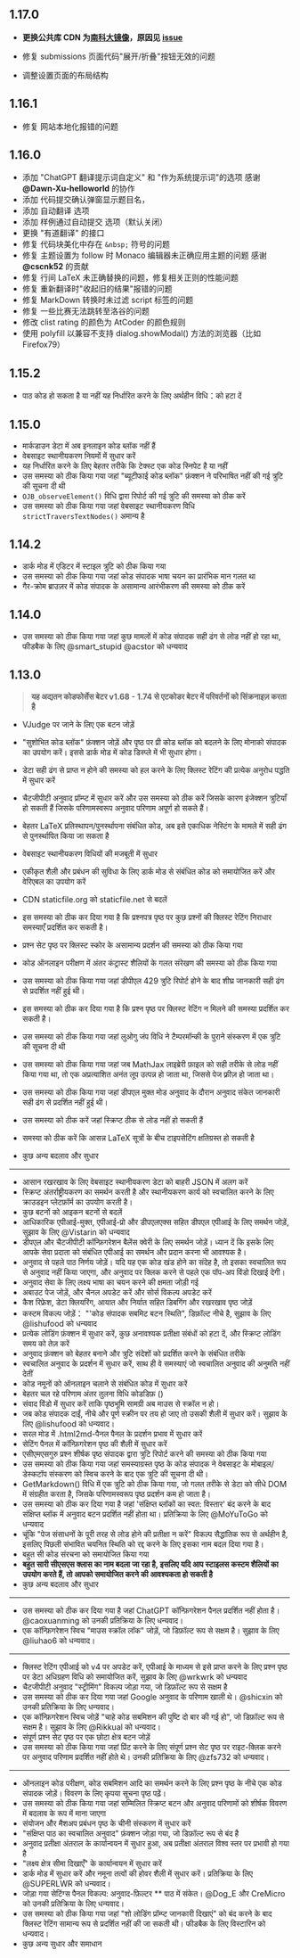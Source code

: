 ## 1.17.0

- **更换公共库 CDN 为[南科大镜像](https://mirrors.sustech.edu.cn/help/cdnjs.html)，原因见 [issue](https://github.com/beijixiaohu/OJBetter/issues/151)**

- 修复 submissions 页面代码"展开/折叠"按钮无效的问题

- 调整设置页面的布局结构

## 1.16.1

- 修复 网站本地化报错的问题

## 1.16.0

- 添加 "ChatGPT 翻译提示词自定义" 和 "作为系统提示词"的选项 感谢 **@Dawn-Xu-helloworld** 的协作
- 添加 代码提交确认弹窗显示题目名，
- 添加 自动翻译 选项
- 添加 样例通过自动提交 选项（默认关闭）
- 更换 "有道翻译" 的接口
- 修复 代码块美化中存在 `&nbsp;` 符号的问题
- 修复 主题设置为 follow 时 Monaco 编辑器未正确应用主题的问题 感谢 **@cscnk52** 的贡献
- 修复 行间 LaTeX 未正确替换的问题，修复相关正则的性能问题
- 修复 重新翻译时"收起旧的结果"报错的问题
- 修复  MarkDown 转换时未过滤 script 标签的问题
- 修复 一些比赛无法跳转至洛谷的问题
- 修改 clist rating 的颜色为 AtCoder 的颜色规则
- 使用 polyfill 以兼容不支持 dialog.showModal() 方法的浏览器（比如 Firefox79）

## 1.15.2

- पाठ कोड हो सकता है या नहीं यह निर्धारित करने के लिए अर्थहीन विधि：को हटा दें

## 1.15.0

- मार्कडाउन डेटा में अब इनलाइन कोड ब्लॉक नहीं हैं
- वेबसाइट स्थानीयकरण नियमों में सुधार करें
- यह निर्धारित करने के लिए बेहतर तरीके कि टेक्स्ट एक कोड स्निपेट है या नहीं
- उस समस्या को ठीक किया गया जहां "ब्यूटीफाई कोड ब्लॉक" फ़ंक्शन ने परिभाषित नहीं की गई त्रुटि की सूचना दी थी
- `OJB_observeElement()` विधि द्वारा रिपोर्ट की गई त्रुटि की समस्या को ठीक करें
- उस समस्या को ठीक किया गया जहां वेबसाइट स्थानीयकरण विधि `strictTraversTextNodes()` अमान्य है

## 1.14.2

- डार्क मोड में एडिटर में स्टाइल त्रुटि को ठीक किया गया
- उस समस्या को ठीक किया गया जहां कोड संपादक भाषा चयन का प्रारंभिक मान गलत था
- गैर-क्रोम ब्राउज़र में कोड संपादक के असामान्य आरंभीकरण की समस्या को ठीक करें

## 1.14.0

- उस समस्या को ठीक किया गया जहां कुछ मामलों में कोड संपादक सही ढंग से लोड नहीं हो रहा था, फीडबैक के लिए @smart_stupid @acstor को धन्यवाद

## 1.13.0

> **यह अद्यतन कोडफोर्सेस बेटर v1.68 - 1.74 से एटकोडर बेटर में परिवर्तनों को सिंक्रनाइज़ करता है**

- VJudge पर जाने के लिए एक बटन जोड़ें

- "सुशोभित कोड ब्लॉक" फ़ंक्शन जोड़ें और पृष्ठ पर प्री कोड ब्लॉक को बदलने के लिए मोनाको संपादक का उपयोग करें। इससे डार्क मोड में कोड डिस्प्ले में भी सुधार होगा।

- डेटा सही ढंग से प्राप्त न होने की समस्या को हल करने के लिए क्लिस्ट रेटिंग की प्रत्येक अनुरोध पद्धति में सुधार करें

- चैटजीपीटी अनुवाद प्रॉम्प्ट में सुधार करें और उस समस्या को ठीक करें जिसके कारण इंजेक्शन त्रुटियाँ हो सकती हैं जिसके परिणामस्वरूप अनुवाद परिणाम अपूर्ण हो सकते हैं।

- बेहतर LaTeX प्रतिस्थापन/पुनर्स्थापना संबंधित कोड, अब इसे एकाधिक नेस्टिंग के मामले में सही ढंग से पुनर्स्थापित किया जा सकता है

- वेबसाइट स्थानीयकरण विधियों की मजबूती में सुधार

- एकीकृत शैली और प्रबंधन की सुविधा के लिए डार्क मोड से संबंधित कोड को समायोजित करें और वेरिएबल का उपयोग करें

- CDN staticfile.org को staticfile.net से बदलें

- इस समस्या को ठीक कर दिया गया है कि प्रश्नपत्र पृष्ठ पर कुछ प्रश्नों की क्लिस्ट रेटिंग निराधार समस्याएँ प्रदर्शित कर सकती है।

- प्रश्न सेट पृष्ठ पर क्लिस्ट स्कोर के असामान्य प्रदर्शन की समस्या को ठीक किया गया

- कोड ऑनलाइन परीक्षण में अंतर कंट्रास्ट शैलियों के गलत संरेखण की समस्या को ठीक किया गया

- उस समस्या को ठीक किया गया जहां डीपीएल 429 त्रुटि रिपोर्ट होने के बाद शीघ्र जानकारी सही ढंग से प्रदर्शित नहीं हुई थी।

- इस समस्या को ठीक कर दिया गया है कि प्रश्न पृष्ठ पर क्लिस्ट रेटिंग न मिलने की समस्या प्रदर्शित कर सकती है।

- उस समस्या को ठीक किया गया जहां लुओगु जंप विधि ने टैम्परमॉन्की के पुराने संस्करण में एक त्रुटि की सूचना दी थी

- उस समस्या को ठीक किया गया जहां जब MathJax लाइब्रेरी फ़ाइल को सही तरीके से लोड नहीं किया गया था, तो एक अप्रत्याशित अनंत लूप उत्पन्न हो जाता था, जिससे पेज फ़्रीज़ हो जाता था।

- उस समस्या को ठीक किया गया जहां डीपएल मुक्त मोड अनुवाद के दौरान अनुवाद संकेत जानकारी सही ढंग से प्रदर्शित नहीं हुई थी।

- उस समस्या को ठीक करें जहां स्क्रिप्ट ठीक से लोड नहीं हो सकती हैं

- समस्या को ठीक करें कि आसन्न LaTeX सूत्रों के बीच टाइपसेटिंग क्षतिग्रस्त हो सकती है

- कुछ अन्य बदलाव और सुधार

------

- आसान रखरखाव के लिए वेबसाइट स्थानीयकरण डेटा को बाहरी JSON में अलग करें
- स्क्रिप्ट अंतर्राष्ट्रीयकरण का समर्थन करती है और स्थानीयकरण कार्य को स्वचालित करने के लिए क्राउडइन प्लेटफ़ॉर्म का उपयोग करती है।
- कुछ बटनों को आइकन बटनों से बदलें
- आधिकारिक एपीआई-मुक्त, एपीआई-प्रो और डीपएलएक्स सहित डीपएल एपीआई के लिए समर्थन जोड़ें, सुझाव के लिए @Vistarin को धन्यवाद
- डीपएल और चैटजीपीटी कॉन्फ़िगरेशन बैलेंस क्वेरी के लिए समर्थन जोड़ें। ध्यान दें कि इसके लिए आपके सेवा प्रदाता को संबंधित एपीआई का समर्थन और प्रदान करना भी आवश्यक है।
- अनुवाद से पहले पाठ निर्णय जोड़ें। यदि यह एक कोड खंड होने का संदेह है, तो इसका स्वचालित रूप से अनुवाद नहीं किया जाएगा, और अनुवाद पर क्लिक करने से पहले एक पॉप-अप विंडो दिखाई देगी।
- अनुवाद सेवा के लिए लक्ष्य भाषा का चयन करने की क्षमता जोड़ी गई
- अबाउट पेज जोड़ें, और चैनल अपडेट करें और सोर्स विकल्प अपडेट करें
- कैश रिफ्रेश, डेटा क्लियरिंग, आयात और निर्यात सहित डिबगिंग और रखरखाव पृष्ठ जोड़ें
- कस्टम विकल्प जोड़ें： "'कोड संपादक सबमिट बटन स्थिति", डिफ़ॉल्ट नीचे है, सुझाव के लिए @lishufood को धन्यवाद
- प्रत्येक लोडिंग फ़ंक्शन में सुधार करें, कुछ अनावश्यक प्रतीक्षा संबंधों को हटा दें, और स्क्रिप्ट लोडिंग समय को तेज़ करें
- अनुवाद फ़ंक्शन को बेहतर बनाने और त्रुटि संदेशों को प्रदर्शित करने के संबंधित तरीके
- स्वचालित अनुवाद के प्रदर्शन में सुधार करें, साथ ही वे समस्याएं जो स्वचालित अनुवाद की अनुमति नहीं देतीं
- कोड नमूनों को ऑनलाइन चलाने से संबंधित कोड में सुधार करें
- बेहतर चल रहे परिणाम अंतर तुलना विधि कोडडिफ़ ()
- संवाद विंडो में सुधार करें ताकि पृष्ठभूमि सामग्री अब माउस से स्क्रॉल न हो।
- जब कोड संपादक दाईं, नीचे और पूर्ण स्क्रीन पर तय हो जाए तो उसकी शैली में सुधार करें। सुझाव के लिए @lishufood को धन्यवाद।
- सरल मोड में .html2md-पैनल पैनल के प्रदर्शन प्रभाव में सुधार करें
- सेटिंग पैनल में कॉन्फ़िगरेशन पृष्ठ की शैली में सुधार करें
- एसीएमएसगुरु प्रश्न शीर्षक पृष्ठ संपादक द्वारा त्रुटि रिपोर्ट करने की समस्या को ठीक किया गया
- उस समस्या को ठीक किया गया जहां समस्याग्रस्त पृष्ठ के कोड संपादक ने वेबसाइट के मोबाइल/डेस्कटॉप संस्करण को स्विच करने के बाद एक त्रुटि की सूचना दी थी।
- GetMarkdown() विधि में एक त्रुटि को ठीक किया गया, जो गलत तरीके से डेटा को सीधे DOM में संग्रहीत करता है, जिसके परिणामस्वरूप पृष्ठ प्रदर्शन कम हो जाता है।
- उस समस्या को ठीक कर दिया गया है जहां 'संक्षिप्त ब्लॉकों का स्वत: विस्तार' बंद करने के बाद संक्षिप्त ब्लॉक में अनुवाद बटन प्रदर्शित नहीं होता था। प्रतिक्रिया के लिए @MoYuToGo को धन्यवाद
- चूंकि "पेज संसाधनों के पूरी तरह से लोड होने की प्रतीक्षा न करें" विकल्प सैद्धांतिक रूप से अर्थहीन है, इसलिए पिछली संभावित चयनित स्थिति को रद्द करने के लिए इसका नाम बदल दिया गया है।
- बहुत सी कोड संरचना को समायोजित किया गया
- **बहुत सारी सीएसएस क्लास का नाम बदला जा रहा है, इसलिए यदि आप स्टाइलस कस्टम शैलियों का उपयोग करते हैं, तो आपको समायोजित करने की आवश्यकता हो सकती है**
- कुछ अन्य बदलाव और सुधार

------

- उस समस्या को ठीक कर दिया गया है जहां ChatGPT कॉन्फ़िगरेशन पैनल प्रदर्शित नहीं होता है। @caoxuanming को उनकी प्रतिक्रिया के लिए धन्यवाद।
- एक कॉन्फ़िगरेशन स्विच "माउस स्क्रॉल लॉक" जोड़ें, जो डिफ़ॉल्ट रूप से सक्षम है। सुझाव के लिए @liuhao6 को धन्यवाद।

------

- क्लिस्ट रेटिंग एपीआई को v4 पर अपडेट करें, एपीआई के माध्यम से इसे प्राप्त करने के लिए प्रश्न पृष्ठ पर डेटा अधिग्रहण विधि को समायोजित करें, सुझाव के लिए @wrkwrk को धन्यवाद
- चैटजीपीटी अनुवाद "स्ट्रीमिंग" विकल्प जोड़ा गया, जो डिफ़ॉल्ट रूप से सक्षम है
- उस समस्या को ठीक कर दिया गया जहां Google अनुवाद के परिणाम खाली थे। @shicxin को उनकी प्रतिक्रिया के लिए धन्यवाद।
- एक कॉन्फ़िगरेशन स्विच जोड़ें "चाहे कोड सबमिशन की पुष्टि दो बार की गई हो", जो डिफ़ॉल्ट रूप से सक्षम है। सुझाव के लिए @Rikkual को धन्यवाद।
- संपूर्ण प्रश्न सेट पृष्ठ पर एक छोटा क्षेत्र बटन जोड़ें
- उस समस्या को ठीक किया गया जहां प्रिंट करने के लिए संपूर्ण प्रश्न सेट पृष्ठ पर राइट-क्लिक करने पर अनुवाद परिणाम प्रदर्शित नहीं होते थे। उनकी प्रतिक्रिया के लिए @zfs732 को धन्यवाद।

------

- ऑनलाइन कोड परीक्षण, कोड सबमिशन आदि का समर्थन करने के लिए प्रश्न पृष्ठ के नीचे एक कोड संपादक जोड़ें। विवरण के लिए कृपया सूचना पृष्ठ पढ़ें।
- उस समस्या को ठीक किया गया जहां सम्मिलित स्क्रिप्ट बटन और अनुवाद परिणामों को शीर्षक विवरण में बदलाव के रूप में माना जाएगा
- संयोजन और मैशअप प्रबंधन पृष्ठ के चीनी संस्करण में सुधार करें
- "संक्षिप्त पाठ का स्वचालित अनुवाद" फ़ंक्शन जोड़ा गया, जो डिफ़ॉल्ट रूप से बंद है
- अनुवाद प्रतीक्षा अंतराल के कार्यान्वयन में सुधार हुआ, अब प्रतीक्षा अंतराल विश्व स्तर पर प्रभावी हो गया है
- "लक्ष्य क्षेत्र सीमा दिखाएँ" के कार्यान्वयन में सुधार करें
- डार्क मोड में सुधार करें और नमूना तत्वों की होवर शैली में सुधार करें। प्रतिक्रिया के लिए @SUPERLWR को धन्यवाद।
- जोड़ा गया सेटिंग्स पैनल विकल्प: अनुवाद-फ़िल्टर \*\* पाठ में संकेत। @Dog_E और CreMicro को उनकी प्रतिक्रिया के लिए धन्यवाद।
- उस समस्या को ठीक किया गया जहां "शो लोडिंग प्रॉम्प्ट जानकारी दिखाएं" को बंद करने के बाद क्लिस्ट रेटिंग सामान्य रूप से प्रदर्शित नहीं की जा सकती थी। फीडबैक के लिए विस्टारिन को धन्यवाद।
- कुछ अन्य सुधार और समाधान
